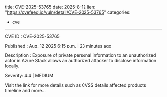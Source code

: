  
title: CVE-2025-53765
date: 2025-8-12
lien: "https://cvefeed.io/vuln/detail/CVE-2025-53765"
categories:
  - cve
---

CVE ID : CVE-2025-53765

Published :  Aug. 12
2025
6:15 p.m. | 23 minutes ago

Description : Exposure of private personal information to an unauthorized actor in Azure Stack allows an authorized attacker to disclose information locally.

Severity: 4.4 | MEDIUM

Visit the link for more details
such as CVSS details
affected products
timeline
and more...

